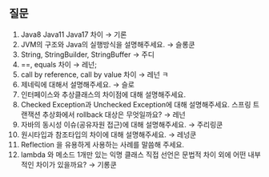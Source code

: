 ## 질문

1. Java8 Java11 Java17 차이 → 기론
2. JVM의 구조와 Java의 실행방식을 설명해주세요. → 슬롱쿤
3. String, StringBuilder, StringBuffer → 주디
4. ==, equals 차이 → 레넌;
5. call by reference, call by value 차이 → 레넌 ㅋ
6. 제네릭에 대해서 설명해주세요. → 슬로
7. 인터페이스와 추상클래스의 차이점에 대해 설명해주세요.
8. Checked Exception과 Unchecked Exception에 대해 설명해주세요. 스프링 트랜잭션 추상화에서 rollback 대상은 무엇일까요? → 레넌
9. 자바의 동시성 이슈(공유자원 접근)에 대해 설명해주세요. → 주리링쿤
10. 원시타입과 참조타입의 차이에 대해 설명해주세요. → 레넝쿤
11. Reflection 을 유용하게 사용하는 사례를 말씀해 주세요.
12. lambda 와 메소드 1개만 있는 익명 클래스 직접 선언은 문법적 차이 외에 어떤 내부적인 차이가 있을까요? → 기롱쿤
